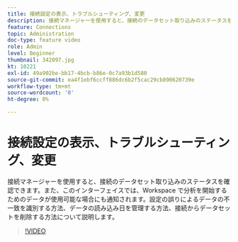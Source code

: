```yaml
---
title: 接続設定の表示、トラブルシューティング、変更
description: 接続マネージャーを使用すると、接続のデータセット取り込みのステータスを確認できます。また、このインターフェイスでは、Workspace で分析を開始するためのデータが使用可能な場合にも通知されます。
feature: Connections
topic: Administration
doc-type: feature video
role: Admin
level: Beginner
thumbnail: 342097.jpg
kt: 10221
exl-id: 49a902be-bb17-4bcb-b86e-0c7a93b1d580
source-git-commit: ea4f1ebf6ccff886dc6b2f5cac29cb890620739e
workflow-type: tm+mt
source-wordcount: '0'
ht-degree: 0%

---
```


# 接続設定の表示、トラブルシューティング、変更

接続マネージャーを使用すると、接続のデータセット取り込みのステータスを確認できます。また、このインターフェイスでは、Workspace で分析を開始するためのデータが使用可能な場合にも通知されます。設定の誤りによるデータの不一致を識別する方法、データの読み込み日を管理する方法、接続からデータセットを削除する方法について説明します。

>[!VIDEO](https://video.tv.adobe.com/v/345573/?quality=12&learn=on&captions=jpn)

